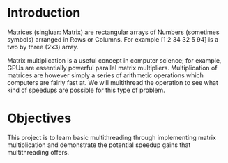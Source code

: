 # Introduction

Matrices (singluar: Matrix) are rectangular arrays of Numbers (sometimes symbols) arranged in Rows or Columns. For example
[1 2 34
32 5 94]
is a two by three (2x3) array. 

Matrix multiplication is a useful concept in computer science; for example, GPUs are essentially powerful parallel matrix multipliers. 
Multiplication of matrices are however simply a series of arithmetic operations which computers are fairly fast at. 
We will multithread the operation to see what kind of speedups are possible for this type of problem.

# Objectives
This project is to learn basic multithreading through implementing matrix multiplication and demonstrate the potential speedup gains that multithreading offers.

